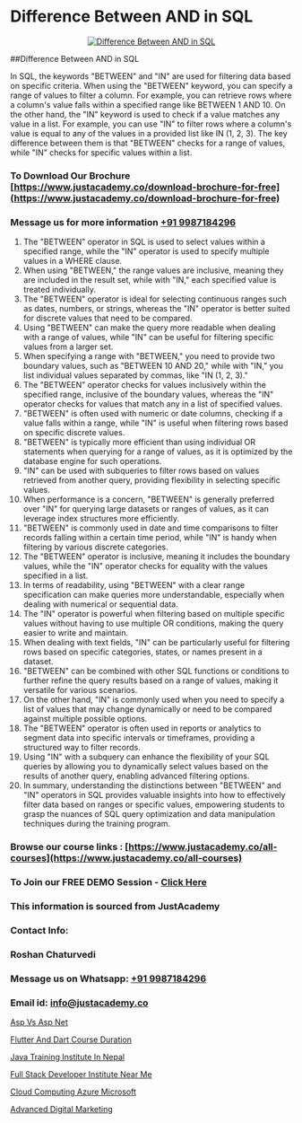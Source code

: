 # Difference Between AND in SQL

<p align="center">
  <a href="https://justacademy.co/course-detail/mysql-training">
    <img src="https://justacademy.co/storage2/course_image/1709880865_course_image.webp" alt="Difference Between AND in SQL">
  </a>
</p>
##Difference Between AND in SQL

In SQL, the keywords "BETWEEN" and "IN" are used for filtering data based on specific criteria. When using the "BETWEEN" keyword, you can specify a range of values to filter a column. For example, you can retrieve rows where a column's value falls within a specified range like BETWEEN 1 AND 10. On the other hand, the "IN" keyword is used to check if a value matches any value in a list. For example, you can use "IN" to filter rows where a column's value is equal to any of the values in a provided list like IN (1, 2, 3). The key difference between them is that "BETWEEN" checks for a range of values, while "IN" checks for specific values within a list.
### To Download Our Brochure [https://www.justacademy.co/download-brochure-for-free](https://www.justacademy.co/download-brochure-for-free)
### Message us for more information [+91 9987184296](https://api.whatsapp.com/send?phone=919987184296)
1) The "BETWEEN" operator in SQL is used to select values within a specified range, while the "IN" operator is used to specify multiple values in a WHERE clause.
2) When using "BETWEEN," the range values are inclusive, meaning they are included in the result set, while with "IN," each specified value is treated individually.
3) The "BETWEEN" operator is ideal for selecting continuous ranges such as dates, numbers, or strings, whereas the "IN" operator is better suited for discrete values that need to be compared.
4) Using "BETWEEN" can make the query more readable when dealing with a range of values, while "IN" can be useful for filtering specific values from a larger set.
5) When specifying a range with "BETWEEN," you need to provide two boundary values, such as "BETWEEN 10 AND 20," while with "IN," you list individual values separated by commas, like "IN (1, 2, 3)."
6) The "BETWEEN" operator checks for values inclusively within the specified range, inclusive of the boundary values, whereas the "IN" operator checks for values that match any in a list of specified values.
7) "BETWEEN" is often used with numeric or date columns, checking if a value falls within a range, while "IN" is useful when filtering rows based on specific discrete values.
8) "BETWEEN" is typically more efficient than using individual OR statements when querying for a range of values, as it is optimized by the database engine for such operations.
9) "IN" can be used with subqueries to filter rows based on values retrieved from another query, providing flexibility in selecting specific values.
10) When performance is a concern, "BETWEEN" is generally preferred over "IN" for querying large datasets or ranges of values, as it can leverage index structures more efficiently.
11) "BETWEEN" is commonly used in date and time comparisons to filter records falling within a certain time period, while "IN" is handy when filtering by various discrete categories.
12) The "BETWEEN" operator is inclusive, meaning it includes the boundary values, while the "IN" operator checks for equality with the values specified in a list.
13) In terms of readability, using "BETWEEN" with a clear range specification can make queries more understandable, especially when dealing with numerical or sequential data.
14) The "IN" operator is powerful when filtering based on multiple specific values without having to use multiple OR conditions, making the query easier to write and maintain.
15) When dealing with text fields, "IN" can be particularly useful for filtering rows based on specific categories, states, or names present in a dataset.
16) "BETWEEN" can be combined with other SQL functions or conditions to further refine the query results based on a range of values, making it versatile for various scenarios.
17) On the other hand, "IN" is commonly used when you need to specify a list of values that may change dynamically or need to be compared against multiple possible options.
18) The "BETWEEN" operator is often used in reports or analytics to segment data into specific intervals or timeframes, providing a structured way to filter records.
19) Using "IN" with a subquery can enhance the flexibility of your SQL queries by allowing you to dynamically select values based on the results of another query, enabling advanced filtering options.
20) In summary, understanding the distinctions between "BETWEEN" and "IN" operators in SQL provides valuable insights into how to effectively filter data based on ranges or specific values, empowering students to grasp the nuances of SQL query optimization and data manipulation techniques during the training program.

### Browse our course links : [https://www.justacademy.co/all-courses](https://www.justacademy.co/all-courses) 
### To Join our FREE DEMO Session - [Click Here](https://www.justacademy.co/register-for-course-demo)


### This information is sourced from JustAcademy
### Contact Info:
### Roshan Chaturvedi
### Message us on Whatsapp: [+91 9987184296](https://api.whatsapp.com/send?phone=919987184296)
### Email id: [info@justacademy.co](mailto:info@justacademy.co)
                
[Asp Vs Asp Net](https://www.linkedin.com/pulse/asp-vs-net-justacademy-chicago-sahpf?trackingId=BjdpL47iojmdfcg3EmUjTw%3D%3D&lipi=urn%3Ali%3Apage%3Ad_flagship3_company_admin%3BXfdKLa%2BZRG%2B541nAJnPQxg%3D%3D)

[Flutter And Dart Course Duration](https://www.linkedin.com/pulse/flutter-dart-course-duration-justacademy-mumbai-ewt7c/)

[Java Training Institute In Nepal](https://medium.com/@AkashSingh2052/java-training-institute-in-nepal-3e4902e554ae)

[Full Stack Developer Institute Near Me](https://medium.com/@ranepooja/full-stack-developer-institute-near-me-30e3cf50a494)

[Cloud Computing Azure Microsoft](https://justacademyin.github.io/justacademy/cloud-computing-azure-microsoft)

[Advanced Digital Marketing](https://justacademyin.github.io/justacademy/advanced-digital-marketing)

